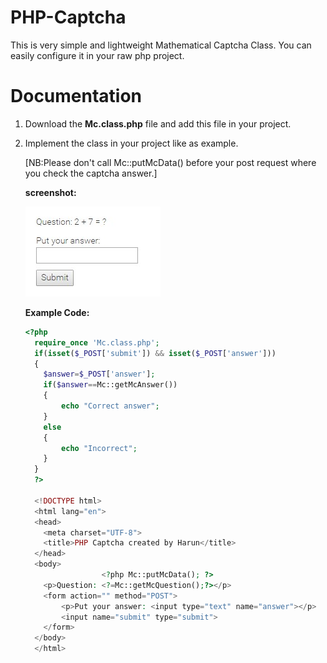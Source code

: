 # PHP-Captcha
This is very simple and lightweight Mathematical Captcha Class. You can easily configure it in your raw php project.

# Documentation
 1. Download the **Mc.class.php** file and add this file in your project.
 2. Implement the class in your project like as example.
 
    [NB:Please don't call Mc::putMcData() before your post request where you check the captcha answer.]
    
    **screenshot:**
    
    ![alt tag](https://raw.githubusercontent.com/haruncpi/php-Captcha/master/screenshot/mc-view.jpg)
    
     **Example Code:**
     
    ```PHP
    <?php 
      require_once 'Mc.class.php';
      if(isset($_POST['submit']) && isset($_POST['answer']))
      {
      	$answer=$_POST['answer'];
      	if($answer==Mc::getMcAnswer())
      	{
      		echo "Correct answer";
      	}
      	else
      	{
      		echo "Incorrect";
      	}
      }
      ?>
      
      <!DOCTYPE html>
      <html lang="en">
      <head>
      	<meta charset="UTF-8">
      	<title>PHP Captcha created by Harun</title>
      </head>
      <body>
      				 <?php Mc::putMcData(); ?>
      	<p>Question: <?=Mc::getMcQuestion();?></p>
      	<form action="" method="POST">
      		<p>Put your answer: <input type="text" name="answer"></p>
      		<input name="submit" type="submit">
      	</form>
      </body>
      </html>
    ```
